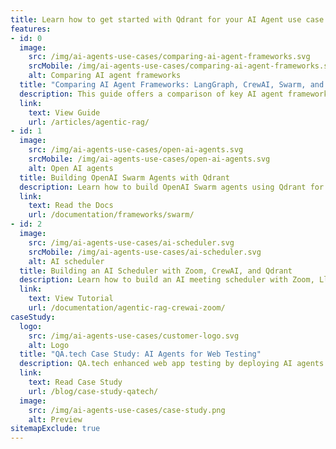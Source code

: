 ```yaml
---
title: Learn how to get started with Qdrant for your AI Agent use case
features:
- id: 0
  image:
    src: /img/ai-agents-use-cases/comparing-ai-agent-frameworks.svg
    srcMobile: /img/ai-agents-use-cases/comparing-ai-agent-frameworks.svg
    alt: Comparing AI agent frameworks
  title: "Comparing AI Agent Frameworks: LangGraph, CrewAI, Swarm, and AutoGen"
  description: This guide offers a comparison of key AI agent frameworks, highlighting their strengths and ideal use cases for developers.
  link:
    text: View Guide
    url: /articles/agentic-rag/
- id: 1
  image:
    src: /img/ai-agents-use-cases/open-ai-agents.svg
    srcMobile: /img/ai-agents-use-cases/open-ai-agents.svg
    alt: Open AI agents
  title: Building OpenAI Swarm Agents with Qdrant
  description: Learn how to build OpenAI Swarm agents using Qdrant for fast, scalable vector search and real-time actions.
  link:
    text: Read the Docs
    url: /documentation/frameworks/swarm/
- id: 2
  image:
    src: /img/ai-agents-use-cases/ai-scheduler.svg
    srcMobile: /img/ai-agents-use-cases/ai-scheduler.svg
    alt: AI scheduler
  title: Building an AI Scheduler with Zoom, CrewAI, and Qdrant
  description: Learn how to build an AI meeting scheduler with Zoom, LlamaIndex, and Qdrant, featuring a hands-on RAG recommendation engine code sample.
  link:
    text: View Tutorial
    url: /documentation/agentic-rag-crewai-zoom/
caseStudy:
  logo:
    src: /img/ai-agents-use-cases/customer-logo.svg
    alt: Logo
  title: "QA.tech Case Study: AI Agents for Web Testing"
  description: QA.tech enhanced web app testing by deploying AI agents that mimic user interactions. To handle high-speed actions and make real-time decisions, they integrated Qdrant for scalable vector search, allowing for faster and more efficient data proc...
  link:
    text: Read Case Study
    url: /blog/case-study-qatech/
  image:
    src: /img/ai-agents-use-cases/case-study.png
    alt: Preview
sitemapExclude: true
---
```


